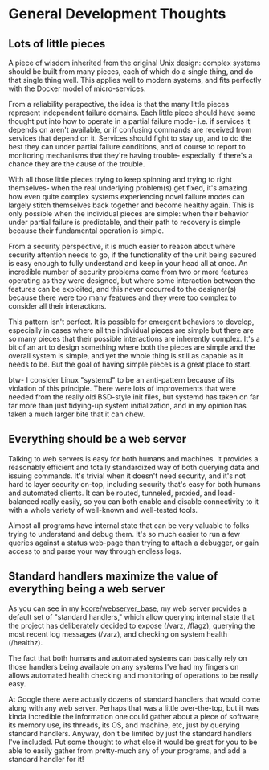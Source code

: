 
# General Development Thoughts

## Lots of little pieces

A piece of wisdom inherited from the original Unix design: complex systems
should be built from many pieces, each of which do a single thing, and do that
single thing well.  This applies well to modern systems, and fits perfectly
with the Docker model of micro-services.

From a reliability perspective, the idea is that the many little pieces
represent independent failure domains.  Each little piece should have some
thought put into how to operate in a partial failure mode- i.e. if services it
depends on aren't available, or if confusing commands are received from
services that depend on it.  Services should fight to stay up, and to do the
best they can under partial failure conditions, and of course to report to
monitoring mechanisms that they're having trouble- especially if there's a
chance they are the cause of the trouble.

With all those little pieces trying to keep spinning and trying to right
themselves- when the real underlying problem(s) get fixed, it's amazing how
even quite complex systems experiencing novel failure modes can largely stitch
themselves back together and become healthy again.  This is only possible when
the individual pieces are simple: when their behavior under partial failure is
predictable, and their path to recovery is simple because their fundamental
operation is simple.

From a security perspective, it is much easier to reason about where security
attention needs to go, if the functionality of the unit being secured is easy
enough to fully understand and keep in your head all at once.  An incredible
number of security problems come from two or more features operating as they
were designed, but where some interaction between the features can be
exploited, and this never occurred to the designer(s) because there were too
many features and they were too complex to consider all their interactions.

This pattern isn't perfect.  It is possible for emergent behaviors to
develop, especially in cases where all the individual pieces are simple but
there are so many pieces that their possible interactions are inherently
complex.  It's a bit of an art to design something where both the pieces are
simple and the overall system is simple, and yet the whole thing is still as
capable as it needs to be.  But the goal of having simple pieces is a great
place to start.

btw- I consider Linux "systemd" to be an anti-pattern because of its violation
of this principle.  There were lots of improvements that were needed from the
really old BSD-style init files, but systemd has taken on far far more than
just tidying-up system initialization, and in my opinion has taken a much
larger bite that it can chew.


## Everything should be a web server

Talking to web servers is easy for both humans and machines.  It provides a
reasonably efficient and totally standardized way of both querying data and
issuing commands.  It's trivial when it doesn't need security, and it's not
hard to layer security on-top, including security that's easy for both humans
and automated clients.  It can be routed, tunneled, proxied, and load-balanced
really easily, so you can both enable and disable connectivity to it with a
whole variety of well-known and well-tested tools.

Almost all programs have internal state that can be very valuable to folks
trying to understand and debug them.  It's so much easier to run a few queries
against a status web-page than trying to attach a debugger, or gain access to
and parse your way through endless logs.


## Standard handlers maximize the value of everything being a web server

As you can see in my [kcore/webserver_base](../pylib/kcore/webserver_base.py),
my web server provides a default set of "standard handlers," which allow
querying internal state that the project has deliberately decided to expose
(/varz, /flagz), querying the most recent log messages (/varz), and checking
on system health (/healthz).

The fact that both humans and automated systems can basically rely on those
handlers being available on any systems I've had my fingers on allows
automated health checking and monitoring of operations to be really easy.

At Google there were actually dozens of standard handlers that would come
along with any web server.  Perhaps that was a little over-the-top, but it was
kinda incredible the information one could gather about a piece of software,
its memory use, its threads, its OS, and machine, etc, just by querying
standard handlers.  Anyway, don't be limited by just the standard handlers
I've included.  Put some thought to what else it would be great for you to be
able to easily gather from pretty-much any of your programs, and add a
standard handler for it!
